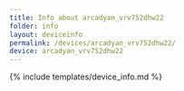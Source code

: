 ```yaml
---
title: Info about arcadyan_vrv752dhw22
folder: info
layout: deviceinfo
permalink: /devices/arcadyan_vrv752dhw22/
device: arcadyan_vrv752dhw22
---
```

{% include templates/device_info.md %}
